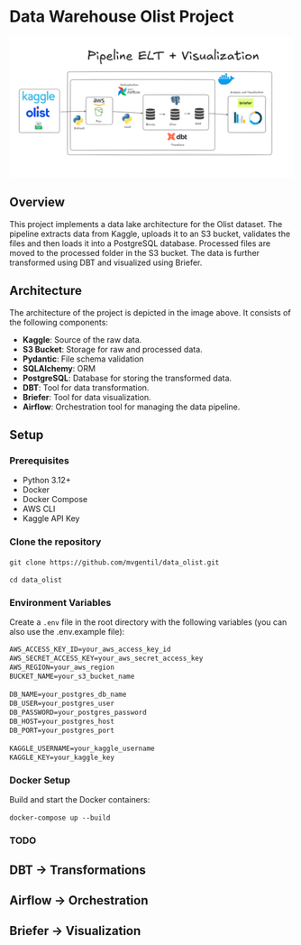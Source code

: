 # Data Warehouse Olist Project

![Project Architecture](./pics/architecture.png)

## Overview

This project implements a data lake architecture for the Olist dataset. The pipeline extracts data from Kaggle, uploads it to an S3 bucket, validates the files and then loads it into a PostgreSQL database. Processed files are moved to the processed folder in the S3 bucket. The data is further transformed using DBT and visualized using Briefer.

## Architecture

The architecture of the project is depicted in the image above. It consists of the following components:
- **Kaggle**: Source of the raw data.
- **S3 Bucket**: Storage for raw and processed data.
- **Pydantic**: File schema validation
- **SQLAlchemy**: ORM
- **PostgreSQL**: Database for storing the transformed data.
- **DBT**: Tool for data transformation.
- **Briefer**: Tool for data visualization.
- **Airflow**: Orchestration tool for managing the data pipeline.

## Setup

### Prerequisites

- Python 3.12+
- Docker
- Docker Compose
- AWS CLI
- Kaggle API Key


### Clone the repository

`git clone https://github.com/mvgentil/data_olist.git`

`cd data_olist`

### Environment Variables

Create a `.env` file in the root directory with the following variables (you can also use the .env.example file):

```env
AWS_ACCESS_KEY_ID=your_aws_access_key_id
AWS_SECRET_ACCESS_KEY=your_aws_secret_access_key
AWS_REGION=your_aws_region
BUCKET_NAME=your_s3_bucket_name

DB_NAME=your_postgres_db_name
DB_USER=your_postgres_user
DB_PASSWORD=your_postgres_password
DB_HOST=your_postgres_host
DB_PORT=your_postgres_port

KAGGLE_USERNAME=your_kaggle_username
KAGGLE_KEY=your_kaggle_key
```

### Docker Setup
Build and start the Docker containers:

`docker-compose up --build`



### TODO

## DBT -> Transformations
## Airflow -> Orchestration
## Briefer -> Visualization